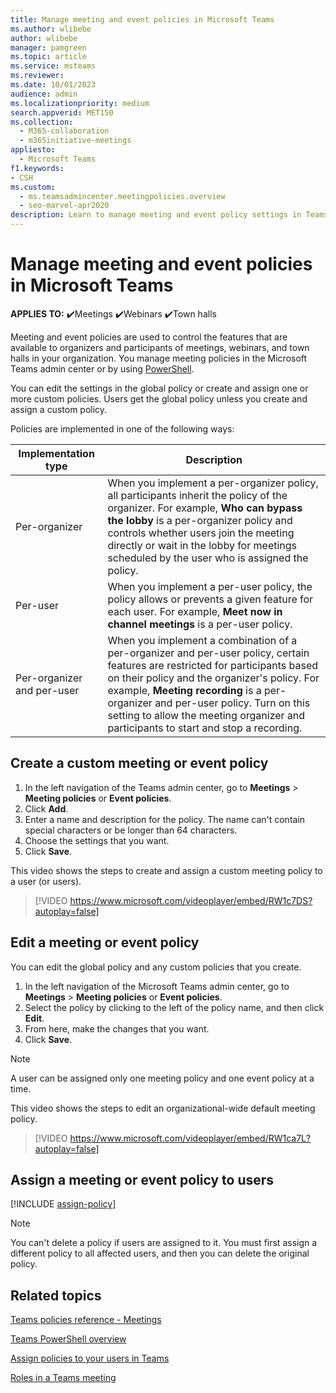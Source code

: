 ```yaml
---
title: Manage meeting and event policies in Microsoft Teams
ms.author: wlibebe
author: wlibebe
manager: pamgreen
ms.topic: article
ms.service: msteams
ms.reviewer: 
ms.date: 10/01/2023
audience: admin
ms.localizationpriority: medium
search.appverid: MET150
ms.collection: 
  - M365-collaboration
  - m365initiative-meetings
appliesto: 
  - Microsoft Teams
f1.keywords:
- CSH
ms.custom: 
  - ms.teamsadmincenter.meetingpolicies.overview
  - seo-marvel-apr2020
description: Learn to manage meeting and event policy settings in Teams and use them to control the features available to meeting participants for meetings, webinars, and town halls.
---
```

# Manage meeting and event policies in Microsoft Teams

**APPLIES TO:** ✔️Meetings ✔️Webinars ✔️Town halls

Meeting and event policies are used to control the features that are available to organizers and participants of meetings, webinars, and town halls in your organization. You manage meeting policies in the Microsoft Teams admin center or by using [PowerShell](teams-powershell-overview.md).

You can edit the settings in the global policy or create and assign one or more custom policies. Users get the global policy unless you create and assign a custom policy.

Policies are implemented in one of the following ways:

|Implementation type  |Description  |
|---------|---------|
|Per-organizer    |When you implement a per-organizer policy, all participants inherit the policy of the organizer. For example, **Who can bypass the lobby** is a per-organizer policy and controls whether users join the meeting directly or wait in the lobby for meetings scheduled by the user who is assigned the policy.|
|Per-user    |When you implement a per-user policy, the policy allows or prevents a given feature for each user. For example, **Meet now in channel meetings** is a per-user policy.     |
|Per-organizer and per-user     |When you implement a combination of a per-organizer and per-user policy, certain features are restricted for participants based on their policy and the organizer's policy. For example, **Meeting recording** is a per-organizer and per-user policy. Turn on this setting to allow the meeting organizer and participants to start and stop a recording.|

## Create a custom meeting or event policy

1. In the left navigation of the Teams admin center, go to **Meetings** > **Meeting policies** or **Event policies**.
2. Click **Add**.
3. Enter a name and description for the policy. The name can't contain special characters or be longer than 64 characters.
4. Choose the settings that you want.
5. Click **Save**.

This video shows the steps to create and assign a custom meeting policy to a user (or users).

> [!VIDEO https://www.microsoft.com/videoplayer/embed/RW1c7DS?autoplay=false]

## Edit a meeting or event policy

You can edit the global policy and any custom policies that you create.

1. In the left navigation of the Microsoft Teams admin center, go to **Meetings** > **Meeting policies** or **Event policies**.
2. Select the policy by clicking to the left of the policy name, and then click **Edit**.
3. From here, make the changes that you want.
4. Click **Save**.

> [!NOTE]
> A user can be assigned only one meeting policy and one event policy at a time.

This video shows the steps to edit an organizational-wide default meeting policy.

> [!VIDEO https://www.microsoft.com/videoplayer/embed/RW1ca7L?autoplay=false]

## Assign a meeting or event policy to users

[!INCLUDE [assign-policy](includes/assign-policy.md)]

> [!NOTE]
> You can't delete a policy if users are assigned to it. You must first assign a different policy to all affected users, and then you can delete the original policy.

## Related topics

[Teams policies reference - Meetings](settings-policies-reference.md#meetings)

[Teams PowerShell overview](teams-powershell-overview.md)

[Assign policies to your users in Teams](policy-assignment-overview.md)

[Roles in a Teams meeting](https://support.microsoft.com/office/c16fa7d0-1666-4dde-8686-0a0bfe16e019)
